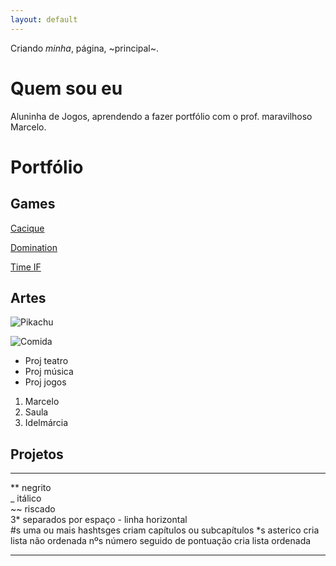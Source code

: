 ```yaml
---
layout: default
---
```


Criando *minha*, página, ~principal~.

# Quem sou eu 

Aluninha de Jogos, aprendendo a fazer portfólio com o prof. maravilhoso Marcelo.

# Portfólio

## Games

[Cacique](https://joozi.github.io/Cacique/)

[Domination](https://joozi.github.io/Domination/)

[Time IF](https://ortegagamer.github.io/GAMES/TimeIF/)

## Artes
![Pikachu](https://userscontent2.emaze.com/images/a95fc4c6-85de-41e5-aabf-0f03f3e2645b/e6d0ff9404f9660db71698d0c17493e3.png)

![Comida](https://s3.amazonaws.com/kandipatternspatterns/food/18909__pizza.png)  
* Proj teatro
* Proj música
* Proj jogos

1. Marcelo
2. Saula
3. Idelmárcia

## Projetos

* * *

** negrito  
_ itálico  
~~ riscado  
3* separados por espaço - linha horizontal  
#s uma ou mais hashtsges criam capítulos ou subcapítulos
*s asterico cria lista não ordenada
nºs número seguido de pontuação cria lista ordenada

* * *

